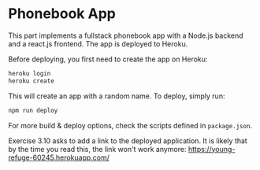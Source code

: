 # Phonebook App

This part implements a fullstack phonebook app with a Node.js backend and a react.js frontend. The app is deployed to Heroku.

Before deploying, you first need to create the app on Heroku:
```bash
heroku login
heroku create
```

This will create an app with a random name.
To deploy, simply run:
```bash
npm run deploy
```

For more build & deploy options, check the scripts defined in `package.json`.


Exercise 3.10 asks to add a link to the deployed application. It is likely that by the time you read this, the link won't work anymore: https://young-refuge-60245.herokuapp.com/


